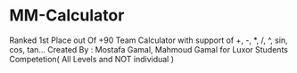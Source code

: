 # MM-Calculator
Ranked 1st Place out Of +90 Team
 Calculator with support of +, -, *, /, ^, sin, cos, tan... Created By : Mostafa Gamal, Mahmoud Gamal for Luxor Students Competetion( All Levels and NOT individual )
